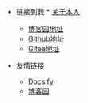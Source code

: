 <!-- _navbar.md -->

* 链接到我  * [关于本人](https://mp.weixin.qq.com/s/dCyKG6n6l5ICTl24dKNqbw) 
  * [博客园地址](https://blog.csdn.net/weixin_43196631?type=blog)
  * [Github地址](https://github.com/eric2250)
  * [Gitee地址](https://gitee.com/erictor_admin)


* 友情链接
  * [Docsify](https://docsify.js.org/#/)
  * [博客园](https://www.cnblogs.com/)